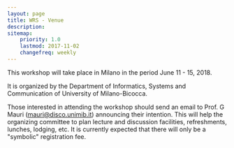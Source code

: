 ```yaml
---
layout: page
title: WRS - Venue
description:
sitemap:
    priority: 1.0
    lastmod: 2017-11-02
    changefreq: weekly
---
```


This workshop will take place in Milano in the period June 11 - 15, 2018.

It is organized by the Department of Informatics, Systems and Communication of University of Milano-Bicocca.

Those interested in attending the workshop should send an email to Prof. G Mauri ([mauri@disco.unimib.it](mailto:mauri@disco.unimib.it)) announcing their intention.
This will help the organizing committee to plan lecture and discussion facilities, refreshments, lunches, lodging, etc. It is currently expected that there will only be a "symbolic" registration fee.
